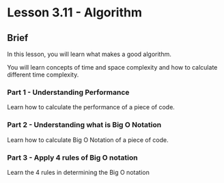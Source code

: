 # Lesson 3.11 - Algorithm

## Brief

In this lesson, you will learn what makes a good algorithm.

You will learn concepts of time and space complexity and how to calculate different time complexity.

### Part 1 - Understanding Performance

Learn how to calculate the performance of a piece of code.

### Part 2 - Understanding what is Big O Notation

Learn how to calculate Big O Notation of a piece of code.

### Part 3 - Apply 4 rules of Big O notation

Learn the 4 rules in determining the Big O notation
